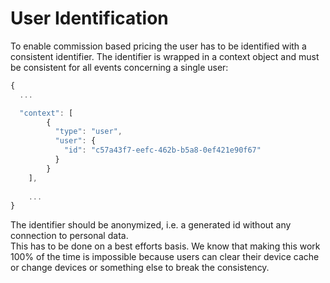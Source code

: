 # User Identification

To enable commission based pricing the user has to be identified with a consistent identifier. The identifier is wrapped in a context object and must be consistent for all events concerning a single user:

```javascript
{
  ...

  "context": [
		{ 
		  "type": "user",
		  "user": {
		    "id": "c57a43f7-eefc-462b-b5a8-0ef421e90f67"
		  }
		}
	],
	
	...
}
```

The identifier should be anonymized, i.e. a generated id without any connection to personal data.  
This has to be done on a best efforts basis. We know that making this work 100% of the time is impossible because users can clear their device cache or change devices or something else to break the consistency.

